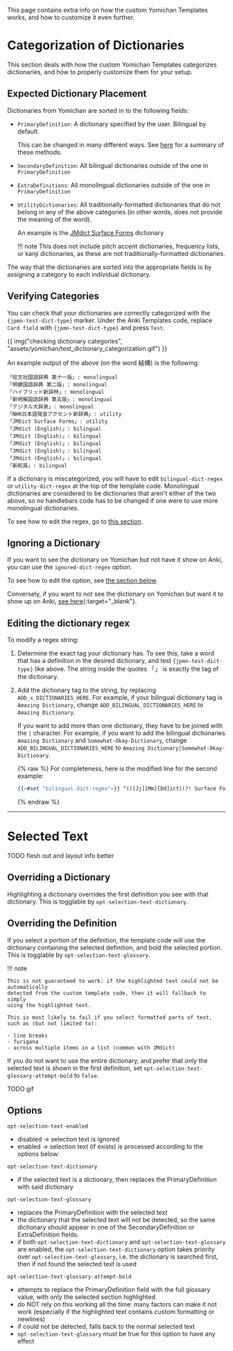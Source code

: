 
This page contains extra info on how the custom Yomichan Templates works,
and how to customize it even further.


# Categorization of Dictionaries
This section deals with how the custom Yomichan Templates categorizes dictionaries,
and how to properly customize them for your setup.


## Expected Dictionary Placement
Dictionaries from Yomichan are sorted in to the following fields:

* `PrimaryDefinition`:
    A dictionary specified by the user. Bilingual by default.

    This can be changed in many different ways.
    See [here](setupyomichan.md#yomichan-templates-options)
    for a summary of these methods.

* `SecondaryDefinition`:
    All bilingual dictionaries outside of the one in `PrimaryDefinition`

* `ExtraDefinitions`:
    All monolingual dictionaries outside of the one in `PrimaryDefinition`

* `UtilityDictionaries`:
    All traditionally-formatted dictionaries that
    do not belong in any of the above categories
    (in other words, does not provide the meaning of the word).

    An example is the
    [JMdict Surface Forms](https://github.com/FooSoft/yomichan/issues/2183) dictionary

    !!! note
        This does not include pitch accent dictionaries, frequency lists, or kanji dictionaries,
        as these are not traditionally-formatted dictionaries.


The way that the dictionaries are sorted into the appropriate fields is by assigning
a category to each individual dictionary.


## Verifying Categories

You can check that your dictionaries are correctly categorized with the
`{jpmn-test-dict-type}` marker.
Under the Anki Templates code, replace `Card field` with `{jpmn-test-dict-type}` and press `Test`.

{{ img("checking dictionary categories", "assets/yomichan/test_dictionary_categorization.gif") }}

An example output of the above (on the word 結構) is the following:
```
「旺文社国語辞典 第十一版」: monolingual
「明鏡国語辞典 第二版」: monolingual
「ハイブリッド新辞林」: monolingual
「新明解国語辞典 第五版」: monolingual
「デジタル大辞泉」: monolingual
「NHK日本語発音アクセント新辞典」: utility
「JMDict Surface Forms」: utility
「JMdict (English)」: bilingual
「JMdict (English)」: bilingual
「JMdict (English)」: bilingual
「JMdict (English)」: bilingual
「JMdict (English)」: bilingual
「新和英」: bilingual
```


If a dictionary is miscategorized,
you will have to edit `bilingual-dict-regex` or `utility-dict-regex`
at the top of the template code.
Monolingual dictionaries are considered to be dictionaries that aren't either
of the two above, so no handlebars code has to be changed if one were to
use more monolingual dictionaries.

To see how to edit the regex, go to [this section](yomichantemplates.md#editing-the-dictionary-regex).


## Ignoring a Dictionary
If you want to see the dictionary on Yomichan but not have it show on Anki,
you can use the `ignored-dict-regex` option.

To see how to edit the option, see [the section below](yomichantemplates.md#editing-the-dictionary-regex).

Conversely, if you want to not see the dictionary on Yomichan but want it to show up on Anki,
[see here](jpresources.md#hide-the-dictionary-but-allow-it-to-be-used-by-anki){:target="_blank"}.


## Editing the dictionary regex

To modify a regex string:

1. Determine the exact tag your dictionary has.
    To see this, take a word that has a definition in the desired dictionary, and test
    `{jpmn-test-dict-type}` like above.
    The string inside the quotes 「」 is exactly the tag of the dictionary.

2. Add the dictionary tag to the string, by replacing `ADD_x_DICTIONARIES_HERE`.
    For example, if your bilingual dictionary tag is `Amazing Dictionary`, change
    `ADD_BILINGUAL_DICTIONARIES_HERE` to
    `Amazing Dictionary`.

    If you want to add more than one dictionary, they have to be joined with the `|` character.
    For example, if you want to add the bilingual dictionaries
    `Amazing Dictionary` and `Somewhat-Okay-Dictionary`, change
    `ADD_BILINGUAL_DICTIONARIES_HERE` to
    `Amazing Dictionary|Somewhat-Okay-Dictionary`.

    {% raw %}
    For completeness, here is the modified line for the second example:
    ```handlebars
    {{~#set "bilingual-dict-regex"~}} ^(([Jj][Mm][Dd]ict)(?! Surface Forms)(.*)|新和英.*|日本語文法辞典.*|Amazing Dictionary|Somewhat-Okay-Dictionary)$ {{~/set~}}
    ```
    {% endraw %}


---





# Selected Text

TODO flesh out and layout info better


## Overriding a Dictionary
Highlighting a dictionary overrides the first definition you see with that dictionary.
This is togglable by `opt-selection-text-dictionary`.

## Overriding the Definition
If you select a portion of the definition, the template code will
use the dictionary containing the selected definition,
and bold the selected portion.
This is togglable by `opt-selection-text-glossary`.

!!! note

    This is not guaranteed to work: if the highlighted text could not be automatically
    detected from the custom template code, then it will fallback to simply
    using the highlighted text.

    This is most likely to fail if you select formatted parts of text,
    such as (but not limited to):

    - line breaks
    - furigana
    - across multiple items in a list (common with JMdict)


If you do not want to use the entire dictionary, and prefer
that *only* the selected text is shown in the first definition,
set `opt-selection-text-glossary-attempt-bold` to `false`.

TODO gif



## Options

`opt-selection-text-enabled`

- disabled -> selection text is ignored
- enabled -> selection text (if exists) is processed according to the options below:

`opt-selection-text-dictionary`

- if the selected text is a dictionary, then replaces the PrimaryDefinition with said dictionary

`opt-selection-text-glossary`

- replaces the PrimaryDefinition with the selected text
- the dictionary that the selected text will not be detected, so the same dictionary
  should appear in one of the SecondaryDefinition or ExtraDefinition fields.
- if both `opt-selection-text-dictionary` and `opt-selection-text-glossary` are enabled,
  the `opt-selection-text-dictionary` option takes priority over `opt-selection-text-glossary`,
  i.e. the dictionary is searched first, then if not found the selected text is used

`opt-selection-text-glossary-attempt-bold`

- attempts to replace the PrimaryDefinition field with the full glossary value, with
  only the selected section highlighted
- do NOT rely on this working all the time: many factors can make it not work
  (especially if the highlighted text contains custom formatting or newlines)
- if could not be detected, falls back to the normal selected text
- `opt-selection-text-glossary` must be true for this option to have any effect


